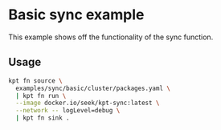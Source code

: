 # Basic sync example

This example shows off the functionality of the sync function.

## Usage

```bash
kpt fn source \
  examples/sync/basic/cluster/packages.yaml \
  | kpt fn run \
  --image docker.io/seek/kpt-sync:latest \
  --network -- logLevel=debug \
  | kpt fn sink .
```

